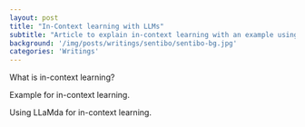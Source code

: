 ```yaml
---
layout: post
title: "In-Context learning with LLMs"
subtitle: "Article to explain in-context learning with an example using LLaMda."
background: '/img/posts/writings/sentibo/sentibo-bg.jpg'
categories: 'Writings'
---
```


What is in-context learning?

Example for in-context learning.

Using LLaMda for in-context learning.
